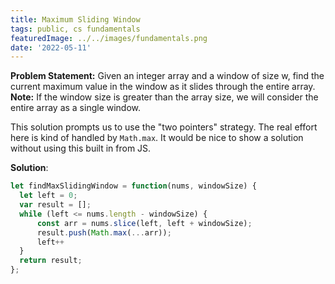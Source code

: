 ```yaml
---
title: Maximum Sliding Window
tags: public, cs fundamentals
featuredImage: ../../images/fundamentals.png
date: '2022-05-11'
---
```

**Problem Statement:** Given an integer array and a window of size w, find the current maximum value in the window as it slides through the entire array.
**Note:** If the window size is greater than the array size, we will consider the entire array as a single window.

This solution prompts us to use the "two pointers" strategy. The real effort here is kind of handled by `Math.max`. It would be nice to show a solution without using this built in from JS.

**Solution**:

```javascript
let findMaxSlidingWindow = function(nums, windowSize) {
  let left = 0;
  var result = [];
  while (left <= nums.length - windowSize) {   
	  const arr = nums.slice(left, left + windowSize);
	  result.push(Math.max(...arr));
	  left++
  }
  return result;
};
```

